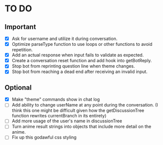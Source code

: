 # TO DO

## Important

- [x] Ask for username and utilize it during conversation.
- [x] Optimize parseType function to use loops or other functions to avoid repetition.
- [x] Add an actual response when input fails to validate as expected.
- [x] Create a conversation reset function and add hook into getBotReply.
- [x] Stop bot from reprinting question line when theme changes.
- [x] Stop bot from reaching a dead end after receiving an invalid input.

## Optional

- [x] Make "theme" commands show in chat log
- [ ] Add ability to change userName at any point during the conversation. (I think this one might be difficult given how the getDiscussionTree function rewrites currentBranch in its entirety)
- [ ] Add more usage of the user's name in discussionTree
- [ ] Turn anime result strings into objects that include more detail on the anime.
- [ ] Fix up this godawful css styling
